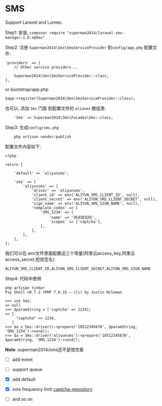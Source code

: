# SMS

Support Laravel and Lumen.

Step1: 安装, `composer require "superman2014/laravel-sms-manager:1.0.x@dev"`

Step2: 注册 `Superman2014\Sms\SmsServiceProvider` 到`config/app.php` 配置文件:

```
'providers' => [
    // Other service providers...

    Superman2014\Sms\SmsServiceProvider::class,
],

```

or  bootstrap/app.php

```
$app->register(Superman2014\Sms\SmsServiceProvider::class);

```

也可以, 添加 `Sms` 门面 到配置文件的 `aliases` 数组里:

```
    'Sms' => Superman2014\Sms\Facades\Sms::class,
```

Step3: 生成`config/sms.php`

```
    php artisan vendor:publish
```

配置文件内容如下:

```
<?php

return [

    'default' => 'aliyunsms',

    'sms' => [
        'aliyunsms' => [
            'driver' => 'aliyunsms',
            'client_id' => env('ALIYUN_SMS_CLIENT_ID', null),
            'client_secret' => env('ALIYUN_SMS_CLIENT_SECRET', null),
            'sign_name' => env('ALIYUN_SMS_SIGN_NAME', null),
            'template_codes' => [
                'SMS_1234' => [
                    'name' => '测试验证码',
                    'scopes' => ['captcha'],
                ],
            ],
        ],
    ],
];
```

我们可以在.env文件里面配置这三个常量(阿里云access_key,阿里云access_secret,短信签名):

`ALIYUN_SMS_CLIENT_ID,ALIYUN_SMS_CLIENT_SECRET,ALIYUN_SMS_SIGN_NAME`

Step4: 代码中使用

```
php artisan tinker
Psy Shell v0.7.2 (PHP 7.0.15 — cli) by Justin Hileman

>>> use Sms;
=> null
>>> $paramString = ['captcha' => 1234];
=> [
     "captcha" => 1234,
   ]
>>> $a = Sms::driver()->prepare('18512345678', $paramString, 'SMS_1234')->send();
>>> $a = Sms::driver('aliyunsms')->prepare('18512345678', $paramString, 'SMS_1234')->send();

```

**Note**: superman2014/sms还不是很完善

- [ ] add event
- [ ] support queue
- [x] add default
- [x] sms frequency limit [captcha-repository](https://github.com/superman2014/captcha-repository)
- [ ] and so on



